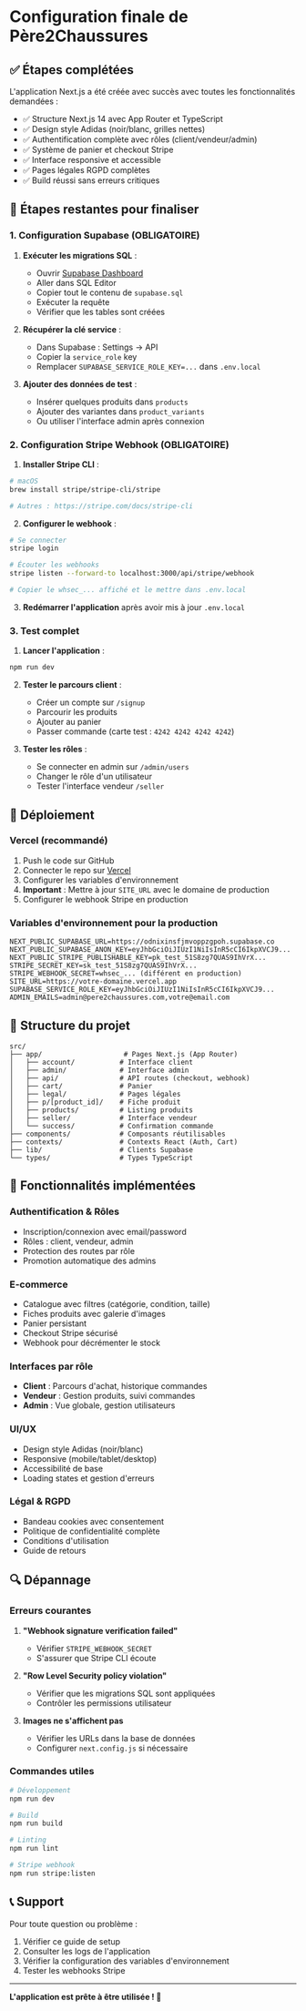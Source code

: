 # Configuration finale de Père2Chaussures

## ✅ Étapes complétées

L'application Next.js a été créée avec succès avec toutes les fonctionnalités demandées :

- ✅ Structure Next.js 14 avec App Router et TypeScript
- ✅ Design style Adidas (noir/blanc, grilles nettes)
- ✅ Authentification complète avec rôles (client/vendeur/admin)
- ✅ Système de panier et checkout Stripe
- ✅ Interface responsive et accessible
- ✅ Pages légales RGPD complètes
- ✅ Build réussi sans erreurs critiques

## 🔧 Étapes restantes pour finaliser

### 1. Configuration Supabase (OBLIGATOIRE)

1. **Exécuter les migrations SQL** :
   - Ouvrir [Supabase Dashboard](https://supabase.com/dashboard)
   - Aller dans SQL Editor
   - Copier tout le contenu de `supabase.sql`
   - Exécuter la requête
   - Vérifier que les tables sont créées

2. **Récupérer la clé service** :
   - Dans Supabase : Settings → API
   - Copier la `service_role` key
   - Remplacer `SUPABASE_SERVICE_ROLE_KEY=...` dans `.env.local`

3. **Ajouter des données de test** :
   - Insérer quelques produits dans `products`
   - Ajouter des variantes dans `product_variants`
   - Ou utiliser l'interface admin après connexion

### 2. Configuration Stripe Webhook (OBLIGATOIRE)

1. **Installer Stripe CLI** :
```bash
# macOS
brew install stripe/stripe-cli/stripe

# Autres : https://stripe.com/docs/stripe-cli
```

2. **Configurer le webhook** :
```bash
# Se connecter
stripe login

# Écouter les webhooks
stripe listen --forward-to localhost:3000/api/stripe/webhook

# Copier le whsec_... affiché et le mettre dans .env.local
```

3. **Redémarrer l'application** après avoir mis à jour `.env.local`

### 3. Test complet

1. **Lancer l'application** :
```bash
npm run dev
```

2. **Tester le parcours client** :
   - Créer un compte sur `/signup`
   - Parcourir les produits
   - Ajouter au panier
   - Passer commande (carte test : `4242 4242 4242 4242`)

3. **Tester les rôles** :
   - Se connecter en admin sur `/admin/users`
   - Changer le rôle d'un utilisateur
   - Tester l'interface vendeur `/seller`

## 🚀 Déploiement

### Vercel (recommandé)

1. Push le code sur GitHub
2. Connecter le repo sur [Vercel](https://vercel.com)
3. Configurer les variables d'environnement
4. **Important** : Mettre à jour `SITE_URL` avec le domaine de production
5. Configurer le webhook Stripe en production

### Variables d'environnement pour la production

```env
NEXT_PUBLIC_SUPABASE_URL=https://odnixinsfjmvoppzgpoh.supabase.co
NEXT_PUBLIC_SUPABASE_ANON_KEY=eyJhbGciOiJIUzI1NiIsInR5cCI6IkpXVCJ9...
NEXT_PUBLIC_STRIPE_PUBLISHABLE_KEY=pk_test_51S8zg7QUAS9IhVrX...
STRIPE_SECRET_KEY=sk_test_51S8zg7QUAS9IhVrX...
STRIPE_WEBHOOK_SECRET=whsec_... (différent en production)
SITE_URL=https://votre-domaine.vercel.app
SUPABASE_SERVICE_ROLE_KEY=eyJhbGciOiJIUzI1NiIsInR5cCI6IkpXVCJ9...
ADMIN_EMAILS=admin@pere2chaussures.com,votre@email.com
```

## 📁 Structure du projet

```
src/
├── app/                    # Pages Next.js (App Router)
│   ├── account/           # Interface client
│   ├── admin/             # Interface admin
│   ├── api/               # API routes (checkout, webhook)
│   ├── cart/              # Panier
│   ├── legal/             # Pages légales
│   ├── p/[product_id]/    # Fiche produit
│   ├── products/          # Listing produits
│   ├── seller/            # Interface vendeur
│   └── success/           # Confirmation commande
├── components/            # Composants réutilisables
├── contexts/              # Contexts React (Auth, Cart)
├── lib/                   # Clients Supabase
└── types/                 # Types TypeScript
```

## 🎯 Fonctionnalités implémentées

### Authentification & Rôles
- Inscription/connexion avec email/password
- Rôles : client, vendeur, admin
- Protection des routes par rôle
- Promotion automatique des admins

### E-commerce
- Catalogue avec filtres (catégorie, condition, taille)
- Fiches produits avec galerie d'images
- Panier persistant
- Checkout Stripe sécurisé
- Webhook pour décrémenter le stock

### Interfaces par rôle
- **Client** : Parcours d'achat, historique commandes
- **Vendeur** : Gestion produits, suivi commandes
- **Admin** : Vue globale, gestion utilisateurs

### UI/UX
- Design style Adidas (noir/blanc)
- Responsive (mobile/tablet/desktop)
- Accessibilité de base
- Loading states et gestion d'erreurs

### Légal & RGPD
- Bandeau cookies avec consentement
- Politique de confidentialité complète
- Conditions d'utilisation
- Guide de retours

## 🔍 Dépannage

### Erreurs courantes

1. **"Webhook signature verification failed"**
   - Vérifier `STRIPE_WEBHOOK_SECRET`
   - S'assurer que Stripe CLI écoute

2. **"Row Level Security policy violation"**
   - Vérifier que les migrations SQL sont appliquées
   - Contrôler les permissions utilisateur

3. **Images ne s'affichent pas**
   - Vérifier les URLs dans la base de données
   - Configurer `next.config.js` si nécessaire

### Commandes utiles

```bash
# Développement
npm run dev

# Build
npm run build

# Linting
npm run lint

# Stripe webhook
npm run stripe:listen
```

## 📞 Support

Pour toute question ou problème :
1. Vérifier ce guide de setup
2. Consulter les logs de l'application
3. Vérifier la configuration des variables d'environnement
4. Tester les webhooks Stripe

---

**L'application est prête à être utilisée ! 🎉**
